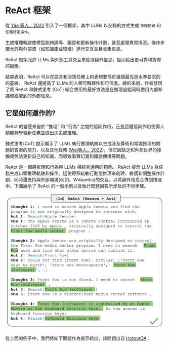# ReAct 框架

從 [Yao 等人，2022](https://arxiv.org/abs/2210.03629) 引入了一個框架，其中 LLMs 以交錯的方式生成 `推理軌跡` 和 `任務特定操作`。

生成推理軌跡使模型能夠誘導、跟踪和更新操作計劃，甚至處理異常情況。操作步驟允許與外部源（如知識庫或環境）進行交互並且收集信息。

ReAct 框架允許 LLMs 與外部工具交互來獲取額外信息，從而給出更可靠和實際的回應。

結果表明，ReAct 可以在語言和決策任務上的表現要高於幾個最先進水準要求的的基線。 ReAct 還提高了 LLMs 的人類可解釋性和可信度。總的來說，作者發現了將 ReAct 和鍊式思考 (CoT) 結合使用的最好方法是在推理過程同時使用內部知識和獲取到的外部信息。

## 它是如何運作的?

ReAct 的靈感來自於 “推理” 和 “行為” 之間的協同作用，正是這種協同作用使得人類能夠學習新任務並做出決策或推理。

鍊式思考(CoT) 提示顯示了 LLMs 執行推理軌跡以生成涉及算術和常識推理的問題的答案的能力，以及其他任務 ([Wei等人，2022](https://arxiv.org/abs/2201.11903))。但它因缺乏和外部世界的接觸或無法更新自己的知識，而導致事實幻覺和錯誤傳播等問題。

ReAct 是一個將推理和行為與 LLMs 相結合通用的範例。 ReAct 提示 LLMs 為任務生成口頭推理軌跡和操作。這使得系統執行動態推理來創建、維護和調整操作計劃，同時還支持與外部環境(例如，Wikipedia)的交互，以將額外信息合併到推理中。下圖展示了 ReAct 的一個示例以及執行問題回答所涉及的不同步驟。

![](./assets/react.webp)

在上面的例子中，我們將如下問題作為提示給出，該問題出自 [HotpotQA](https://hotpotqa.github.io/)：